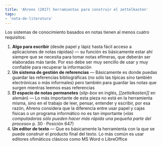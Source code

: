 ```yaml
---
title: 'Ahrens (2017) herramientas para construir el zettelkasten'
tags:
- 'nota-de-literatura'
---
```

Los sistemas de conocimiento basados en notas tienen al menos cuatro requisitos:

1. **Algo para escribir** (desde papel y lápiz hasta fácil acceso a aplicaciones de notas rápidas) — su función es básicamente estar ahí siempre que se necesita para tomar notas efímeras, que deberán ser elaboradas más tarde. Por eso debe ser muy sencillo de usar y muy confiable para recuperar la información
2. **Un sistema de gestión de referencias** — Básicamente es donde puedas guardar las referencias bibliográficas (no sólo las típicas sino también electrónicas o más informales) pero también para guardar las notas que surgen mientras leemos esas referencias
3. **El espacio de notas permanetes** (*slip-box* en inglés, *[[zettelkasten]]* en alemán) — Lo más importante de esta pieza no está en la herramienta misma, sino en el trabajo de leer, pensar, entender y escribir, por esa razón, Ahrens considera que la diferencia entre usar papel y cajas físicas o un programa informático no es tan importante (*«las computadoras sólo pueden hacer más rápida una pequeña parte del proceso»* p. 30 · Posición 647)
4. **Un editor de texto** — Que es básicamente la herramienta con la que se puede construir el producto final del texto. Lo más común es usar editores ofimáticos clásicos como MS Word o LibreOffice